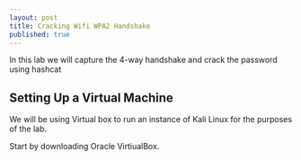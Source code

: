```yaml
---
layout: post
title: Cracking Wifi WPA2 Handshake
published: true
---
```

In this lab we will capture the 4-way handshake and crack the password using hashcat

## Setting Up a Virtual Machine

We will be using Virtual box to run an instance of Kali Linux for the purposes of the lab. 

Start by downloading Oracle VirtiualBox.

